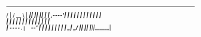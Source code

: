 
  ______   ______    _______  _______  _______  _______ 
 /      | /  __  \  |   ____||   ____||   ____||   ____|
|  ,----'|  |  |  | |  |__   |  |__   |  |__   |  |__   
|  |     |  |  |  | |   __|  |   __|  |   __|  |   __|  
|  `----.|  `--'  | |  |     |  |     |  |____ |  |____ 
 \______| \______/  |__|     |__|     |_______||_______|
                                                        

